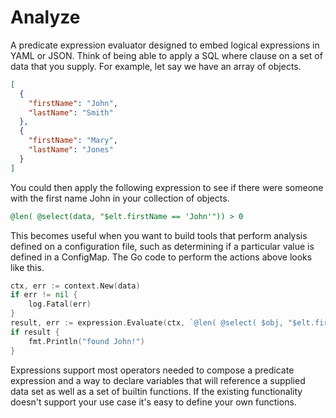 # Analyze

A predicate expression evaluator designed to embed logical expressions in YAML or JSON. Think of being able to 
apply a SQL where clause on a set of data that you supply.  For example, let say we have an array of objects.
```json
[
  {
    "firstName": "John", 
    "lastName": "Smith"
  },
  {
    "firstName": "Mary",
    "lastName": "Jones"
  }
]
```
You could then apply the following expression to see if there were someone with the first name John in your collection of 
objects. 
```sql
@len( @select(data, "$elt.firstName == 'John'")) > 0
```
This becomes useful when you want to build tools that perform analysis defined on a configuration file, such as determining
if a particular value is defined in a ConfigMap. The Go code to perform the actions above looks like this.
```go
ctx, err := context.New(data)
if err != nil {
	log.Fatal(err)
}
result, err := expression.Evaluate(ctx, `@len( @select( $obj, "$elt.firstName == 'John'" ) ) > 0`)
if result {
	fmt.Println("found John!")
}

```
Expressions support most operators needed to compose a predicate expression and a way to declare variables that will 
reference a supplied data set as well as a set of builtin functions. If the existing functionality doesn't support your 
use case it's easy to define your own functions. 